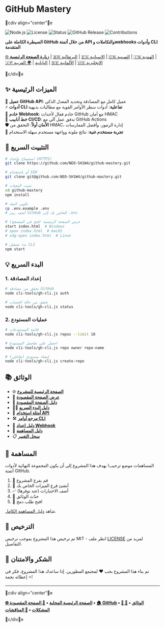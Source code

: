 # GitHub Mastery

cdiv align="center"e

![Node.js](https://img.shields.io/badge/node.js-v18+-green.svg)
![License](https://img.shields.io/badge/license-MIT-blue.svg)
![Status](https://img.shields.io/badge/status-stable-brightgreen.svg)
![GitHub Release](https://img.shields.io/badge/release-v1.1.0-orange.svg)
![Contributions](https://img.shields.io/badge/contributions-welcome-brightgreen.svg)

**السيطرة الكاملة على GitHub من خلال أتمتة API والتكاملات وwebhooks وأدوات CLI المتقدمة**

[🌐 **زيارة الصفحة الرئيسية**](https://neo-sh1w4.github.io/github_mastery/) | [🇧🇷 البرتغالية](../pt-br/README.md) | [🇪🇸 الإسبانية](../es/README.md) | [🇨🇳 الصينية](../zh/README.md) | [🇮🇳 الهندية](../hi/README.md) | [🇯🇵 اليابانية](../ja/README.md) | [🌍 العربية](./README.md) | [🇩🇪 الألمانية](../de/README.md) | [🇺🇸 الإنجليزية](../../README.md)

c/dive

## ✨ الميزات الرئيسية

🔌 **عميل GitHub API**: عميل كامل مع المصادقة وتحديد المعدل الذكي  
⚡ **أدوات CLI تفاعلية**: أدوات سطر الأوامر القوية مع مطالبات بديهية  
🔗 **خادم Webhook**: خادم فعال لأحداث GitHub مع أمان HMAC  
🔄 **خط أنابيب CI/CD**: تدفق عمل آلي مع GitHub Actions  
🛡️ **الأمان أولاً**: التحقق من HMAC، إدارة الرموز، وأفضل الممارسات  
🎨 **تجربة مستخدم غنية**: نتائج ملونة وواجهة مستخدم سهلة الاستخدام

## 🚀 التثبيت السريع

```bash
# استنساخ وإعداد (HTTPS)
git clone https://github.com/NEO-SH1W4/github-mastery.git

# أو باستخدام SSH
git clone git@github.com:NEO-SH1W4/github-mastery.git

# تثبيت التبعيات
cd github-mastery
npm install

# تكوين البيئة
cp .env.example .env
# أضف رمز GitHub الخاص بك إلى .env

# عرض الصفحة الرئيسية (فتح في المتصفح)
start index.html  # Windows
# open index.html  # macOS
# xdg-open index.html  # Linux

# بدء تشغيل CLI
npm start
```

## 💡 البدء السريع

### 1. إعداد المصادقة

```bash
# تحقق من مصادقة GitHub
node cli-tools/gh-cli.js auth

# تحقق من حالة الحساب
node cli-tools/gh-cli.js status
```

### 2. عمليات المستودع

```bash
# قائمة المستودعات
node cli-tools/gh-cli.js repos --limit 10

# احصل على تفاصيل المستودع
node cli-tools/gh-cli.js repo owner repo-name

# إنشاء مستودع (تفاعلي)
node cli-tools/gh-cli.js create-repo
```

## 📚 الوثائق

- 🌐 [**الصفحة الرئيسية للمشروع**](../../index.html)
- 🎯 [**عرض الصفحة المقصودة**](https://neo-sh1w4.github.io/github_mastery/)
- 📖 [**دليل الصفحة المقصودة**](../../LANDING_PAGE.md)
- 🏃‍♂️ [**دليل البدء السريع**](./QUICKSTART.md)
- 🔌 [**أمثلة استخدام API**](../../examples/)
- 🛠️ [**مرجع أوامر CLI**](./CLI.md)
- 🔗 [**دليل إعداد Webhook**](./WEBHOOKS.md)
- 🤝 [**دليل المساهمة**](../../CONTRIBUTING.md)
- 📋 [**سجل التغيير**](../../CHANGELOG.md)

## 🤝 المساهمة

المساهمات موضع ترحيب! يهدف هذا المشروع إلى أن يكون المجموعة النهائية لأدوات أتمتة GitHub.

1. 🍴 قم بفرع المشروع
2. 🌟 أنشئ فرع الميزات الخاص بك
3. ✅ أضف الاختبارات (عند توفرها)
4. 📝 حدّث الوثائق
5. 🚀 افتح طلب دمج

شاهد [دليل المساهمة الكامل](../../CONTRIBUTING.md).

## 📜 الترخيص

تم ترخيص هذا المشروع بموجب ترخيص MIT - انظر ملف [LICENSE](../../LICENSE) لمزيد من التفاصيل.

## 🌟 الشكر والامتنان

تم بناء هذا المشروع بحب ❤️ لمجتمع المطورين. إذا ساعدك هذا المشروع، فكر في إعطائه نجمة ⭐!

---

cdiv align="center"e

**[🌐 الصفحة الرئيسية المحلية](../../index.html) • [🎯 الصفحة المقصودة](https://neo-sh1w4.github.io/github_mastery/) • [🏠 GitHub](https://github.com/NEO-SH1W4/github-mastery) • [📖 الوثائق](https://github.com/NEO-SH1W4/github-mastery#readme) • [🐛 المشكلات](https://github.com/NEO-SH1W4/github-mastery/issues) • [💬 المناقشات](https://github.com/NEO-SH1W4/github-mastery/discussions)**

c/dive

